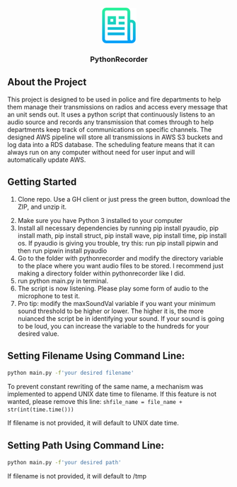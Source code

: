 <div id="top"></div>
<!--
*** Thanks for checking out the Best-README-Template. If you have a suggestion
*** that would make this better, please fork the repo and create a pull request
*** or simply open an issue with the tag "enhancement".
*** Don't forget to give the project a star!
*** Thanks again! Now go create something AMAZING! :D
-->



<!-- PROJECT SHIELDS -->
<!--
*** I'm using markdown "reference style" links for readability.
*** Reference links are enclosed in brackets [ ] instead of parentheses ( ).
*** See the bottom of this document for the declaration of the reference variables
*** for contributors-url, forks-url, etc. This is an optional, concise syntax you may use.
*** https://www.markdownguide.org/basic-syntax/#reference-style-links
-->



<!-- PROJECT LOGO -->
<br />
<div align="center">
  <a href="https://github.com/othneildrew/Best-README-Template">
    <img src="images/logo.png" alt="Logo" width="80" height="80">
  </a>

  <h3 align="center">PythonRecorder</h3>

</div>

## About the Project

This project is designed to be used in police and fire departments to help them manage their transmissions on radios and access every message that an unit sends out. It uses a python script that continuously listens to an audio source and records any transmission that comes through to help departments keep track of communications on specific channels. The designed AWS pipeline will store all transmissions in AWS S3 buckets and log data into a RDS  database. The scheduling feature means that it can always run on any computer without need for user input and will automatically update AWS.

## Getting Started
1. Clone repo. Use a GH client or just press the green button, download the ZIP, and unzip it.
2) Make sure you have Python 3 installed to your computer
3) Install all necessary dependencies by running pip install pyaudio, pip install math, pip install struct, pip install wave, pip install time, pip install os. If pyaudio is giving you trouble, try this: run pip install pipwin and then run  pipwin install pyaudio
4) Go to the folder with pythonrecorder and modify the directory variable to the place where you want audio files to be stored. I recommend just making a directory folder within pythonrecorder like I did.
5) run python main.py in terminal.
6) The script is now listening. Please play some form of audio to the microphone to test it.
7) Pro tip: modify the maxSoundVal variable if you want your minimum sound threshold to be higher or lower. The higher it is, the more nuianced the script be in identifying your sound. If your sound is going to be loud, you can increase the variable to the hundreds for your desired value.

## Setting Filename Using Command Line:
```sh
python main.py -f'your desired filename'
```
To prevent constant rewriting of the same name, a mechanism was implemented to append UNIX date time to filename. If this feature is not wanted, please remove this line: ```shfile_name = file_name + str(int(time.time()))```

If filename is not provided, it will default to UNIX date time.

## Setting Path Using Command Line:
```sh
python main.py -f'your desired path'
```
If filename is not provided, it will default to /tmp

